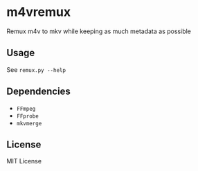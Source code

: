 # m4vremux
Remux m4v to mkv while keeping as much metadata as possible


## Usage
See `remux.py --help`


## Dependencies
* `FFmpeg`
* `FFprobe`
* `mkvmerge`


## License
MIT License
